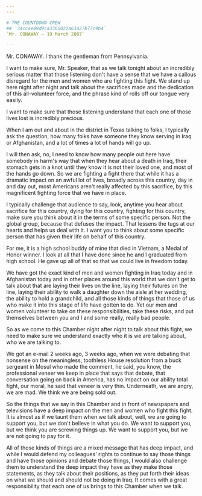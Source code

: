 ```yaml
---
---

# THE COUNTDOWN CREW
## `34ccae49d9ca3365022a63a27b77c9b4`
`Mr. CONAWAY — 19 March 2007`

---
```



Mr. CONAWAY. I thank the gentleman from Pennsylvania.

I want to make sure, Mr. Speaker, that as we talk tonight about an 
incredibly serious matter that those listening don't have a sense that 
we have a callous disregard for the men and women who are fighting this 
fight. We stand up here night after night and talk about the sacrifices 
made and the dedication of this all-volunteer force, and the phrase 
kind of rolls off our tongue very easily.



I want to make sure that those listening understand that each one of 
those lives lost is incredibly precious.

When I am out and about in the district in Texas talking to folks, I 
typically ask the question, how many folks have someone they know 
serving in Iraq or Afghanistan, and a lot of times a lot of hands will 
go up.

I will then ask, no, I need to know how many people out here have 
somebody in harm's way that when they hear about a death in Iraq, their 
stomach gets in a knot until they know it is not their loved one, and 
most of the hands go down. So we are fighting a fight there that while 
it has a dramatic impact on an awful lot of lives, broadly across this 
country, day in and day out, most Americans aren't really affected by 
this sacrifice, by this magnificent fighting force that we have in 
place.

I typically challenge that audience to say, look, anytime you hear 
about sacrifice for this country, dying for this country, fighting for 
this country, make sure you think about it in the terms of some 
specific person. Not the global group, because that defuses the impact. 
That lessens the tugs at our hearts and helps us deal with it. I want 
you to think about some specific person that has given their life on 
behalf of this country.

For me, it is a high school buddy of mine that died in Vietnam, a 
Medal of Honor winner. I look at all that I have done since he and I 
graduated from high school. He gave up all of that so that we could 
live in freedom today.

We have got the exact kind of men and women fighting in Iraq today 
and in Afghanistan today and in other places around this world that we 
don't get to talk about that are laying their lives on the line, laying 
their futures on the line, laying their ability to walk a daughter down 
the aisle at her wedding, the ability to hold a grandchild, and all 
those kinds of things that those of us who make it into this stage of 
life have gotten to do. Yet our men and women volunteer to take on 
these responsibilities, take these risks, and put themselves between 
you and I and some really, really bad people.

So as we come to this Chamber night after night to talk about this 
fight, we need to make sure we understand exactly who it is we are 
talking about, who we are talking to.

We got an e-mail 2 weeks ago, 3 weeks ago, when we were debating that 
nonsense on the meaningless, toothless House resolution from a buck 
sergeant in Mosul who made the comment, he said, you know, the 
professional veneer we keep in place that says that debate, that 
conversation going on back in America, has no impact on our ability 
total fight, our moral, he said that veneer is very thin. Underneath, 
we are angry, we are mad. We think we are being sold out.

So the things that we say in this Chamber and in front of newspapers 
and televisions have a deep impact on the men and women who fight this 
fight. It is almost as if we taunt them when we talk about, well, we 
are going to support you, but we don't believe in what you do. We want 
to support you, but we think you are screwing things up. We want to 
support you, but we are not going to pay for it.

All of those kinds of things are a mixed message that has deep 
impact, and while I would defend my colleagues' rights to continue to 
say those things and have those opinions and debate those things, I 
would also challenge them to understand the deep impact they have as 
they make those statements, as they talk about their positions, as they 
put forth their ideas on what we should and should not be doing in 
Iraq. It comes with a great responsibility that each one of us brings 
to this Chamber when we talk.